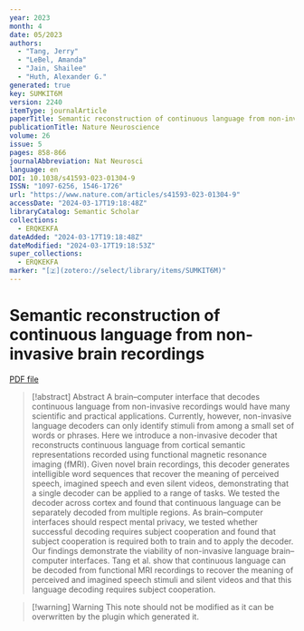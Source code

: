 ```yaml
---
year: 2023
month: 4
date: 05/2023
authors:
  - "Tang, Jerry"
  - "LeBel, Amanda"
  - "Jain, Shailee"
  - "Huth, Alexander G."
generated: true
key: SUMKIT6M
version: 2240
itemType: journalArticle
paperTitle: Semantic reconstruction of continuous language from non-invasive brain recordings
publicationTitle: Nature Neuroscience
volume: 26
issue: 5
pages: 858-866
journalAbbreviation: Nat Neurosci
language: en
DOI: 10.1038/s41593-023-01304-9
ISSN: "1097-6256, 1546-1726"
url: "https://www.nature.com/articles/s41593-023-01304-9"
accessDate: "2024-03-17T19:18:48Z"
libraryCatalog: Semantic Scholar
collections:
  - ERQKEKFA
dateAdded: "2024-03-17T19:18:48Z"
dateModified: "2024-03-17T19:18:53Z"
super_collections:
  - ERQKEKFA
marker: "[🇿](zotero://select/library/items/SUMKIT6M)"
---
```


# Semantic reconstruction of continuous language from non-invasive brain recordings

[PDF file](/Papers/PDFs/Tang%20et%20al.%202023undefined%20-%20Semantic%20reconstruction%20of%20continuous%20language%20from%20non-invasive%20brain%20recordings.pdf)

> [!abstract] Abstract
> A brain–computer interface that decodes continuous language from non-invasive recordings would have many scientific and practical applications. Currently, however, non-invasive language decoders can only identify stimuli from among a small set of words or phrases. Here we introduce a non-invasive decoder that reconstructs continuous language from cortical semantic representations recorded using functional magnetic resonance imaging (fMRI). Given novel brain recordings, this decoder generates intelligible word sequences that recover the meaning of perceived speech, imagined speech and even silent videos, demonstrating that a single decoder can be applied to a range of tasks. We tested the decoder across cortex and found that continuous language can be separately decoded from multiple regions. As brain–computer interfaces should respect mental privacy, we tested whether successful decoding requires subject cooperation and found that subject cooperation is required both to train and to apply the decoder. Our findings demonstrate the viability of non-invasive language brain–computer interfaces. Tang et al. show that continuous language can be decoded from functional MRI recordings to recover the meaning of perceived and imagined speech stimuli and silent videos and that this language decoding requires subject cooperation.

>[!warning] Warning
> This note should not be modified as it can be overwritten by the plugin which generated it.

